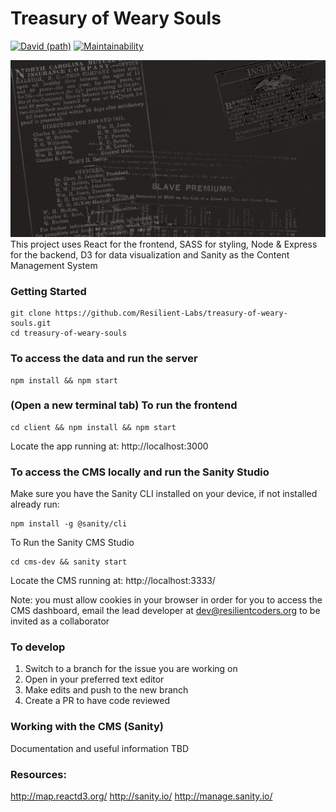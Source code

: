# Treasury of Weary Souls

[![David (path)](https://img.shields.io/david/mnyrop/treasury-of-weary-souls?path=%2Fclient&style=flat-square)](https://libraries.io/github/mnyrop/treasury-of-weary-souls) [![Maintainability](https://api.codeclimate.com/v1/badges/219c9aa8937482d00fa0/maintainability)](https://codeclimate.com/github/mnyrop/treasury-of-weary-souls/maintainability)

![App Mock](https://github.com/Resilient-Labs/treasury-of-weary-souls/blob/master/client/src/Intro/img/landing-banner.jpg?raw=true)
This project uses React for the frontend, SASS for styling, Node & Express for the backend, D3 for data visualization and Sanity as the Content Management System

### Getting Started
```
git clone https://github.com/Resilient-Labs/treasury-of-weary-souls.git
cd treasury-of-weary-souls
```

### To access the data and run the server
``` 
npm install && npm start
```

### (Open a new terminal tab) To run the frontend
``` 
cd client && npm install && npm start
```
Locate the app running at: http://localhost:3000

### To access the CMS locally and run the Sanity Studio
Make sure you have the Sanity CLI installed on your device, if not installed already run: 
```
npm install -g @sanity/cli
```
To Run the Sanity CMS Studio
```
cd cms-dev && sanity start
```
Locate the CMS running at: http://localhost:3333/

Note: you must allow cookies in your browser in order for you to access the CMS dashboard, email the lead developer at dev@resilientcoders.org to be invited as a collaborator

### To develop
1) Switch to a branch for the issue you are working on
2) Open in your preferred text editor
3) Make edits and push to the new branch
4) Create a PR to have code reviewed 

### Working with the CMS (Sanity)
Documentation and useful information TBD

### Resources:
http://map.reactd3.org/
http://sanity.io/
http://manage.sanity.io/
